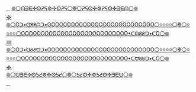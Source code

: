 ﻿[⠀](HTTP://WEB.ARCHIVE.ⓄRG/web/20240829151703if_/TBPCHAN.CZ/philosophy/src/1724877133095.txt)
[𖣠](HTTP://WEB.ARCHIVE.ⓄRG/O-YCNEUQERF-HTGNEL-EMIT-O-TIME-LENGTH-FREQUENCY-O.GLITCH.ME)[⚪](HTTP://WEB.ARCHIVE.ⓄRG/web/20240523090428if_/IILI.IO/JsJJlwJ.png)[ᗩᗱᗴ✣ⵙᕈᕋ⚙✣ⵙᕈᕋ](HTTP://WEB.ARCHIVE.ⓄRG/web/2/GITEA.LOLUMI.COM/O/O/blame/branch/%E2%A0%80/%F0%96%A3%A0%E2%9A%AA%E1%94%93%E1%94%95%E1%B4%A5%E1%97%B1%E1%97%B4%E1%99%81%E1%97%A9%E2%9C%A4%E1%94%93%E1%94%95%D0%98N%EA%96%B4%E2%9A%AA%F0%94%97%A2%E2%9A%AA%F0%9F%9E%8B%E2%9A%AA%F0%94%97%A2%E2%9A%AA%EA%96%B4%D0%98N%E1%94%93%E1%94%95%E2%9C%A4%E1%97%A9%E1%99%81%E1%97%B1%E1%97%B4%E1%B4%A5%E1%94%93%E1%94%95%E2%9A%AA%F0%96%A3%A0/%F0%96%A3%A0%E2%9A%AA%E1%94%93%E1%94%95%E1%97%B1%E1%97%B4%E1%91%90%E1%91%95%D0%98N%E1%97%A9%E2%9C%A4%E1%94%93%E1%94%95%D0%98N%E2%B5%99%F0%96%A3%93%E1%95%A4%E1%95%A6%D0%98N%E2%B5%99%E2%9C%A4%E1%94%93%E1%94%95%E2%93%84%EC%98%B7%F0%96%A3%93%E1%A8%9F%E1%B4%A5%E2%93%84%E2%9C%A4%E2%B5%99%E1%94%93%E1%94%95%E2%93%84%DF%A6%E1%97%B1%E1%97%B4%E1%B4%A5%F0%96%A3%93%E2%9C%A4%E2%B5%99%E1%95%A4%E1%95%A6%E2%9A%AA%F0%94%97%A2%E2%9A%AA%F0%9F%9E%8B%E2%9A%AA%F0%94%97%A2%E2%9A%AA%E1%95%A4%E1%95%A6%E2%B5%99%E2%9C%A4%F0%96%A3%93%E1%B4%A5%E1%97%B1%E1%97%B4%DF%A6%E2%93%84%E1%94%93%E1%94%95%E2%B5%99%E2%9C%A4%E2%93%84%E1%B4%A5%E1%A8%9F%F0%96%A3%93%EC%98%B7%E2%93%84%E1%94%93%E1%94%95%E2%9C%A4%E2%B5%99%D0%98N%E1%95%A4%E1%95%A6%F0%96%A3%93%E2%B5%99%D0%98N%E1%94%93%E1%94%95%E2%9C%A4%E1%97%A9%D0%98N%E1%91%90%E1%91%95%E1%97%B1%E1%97%B4%E1%94%93%E1%94%95%E2%9A%AA%F0%96%A3%A0)[⚪](HTTP://WEB.ARCHIVE.ⓄRG/web/20240523090428if_/IILI.IO/JsJJlwJ.png)[🞋](HTTP://WEB.ARCHIVE.ⓄRG/O-YCNEUQERF-HTGNEL-EMIT-O-TIME-LENGTH-FREQUENCY-O.GLITCH.ME)[⚪](HTTP://WEB.ARCHIVE.ⓄRG/web/20240523090428if_/IILI.IO/JsJJlwJ.png)[ᕈᕋⵙ✣⚙ᕈᕋⵙ✣ᗱᗴᗩ](HTTP://WEB.ARCHIVE.ⓄRG/web/2/GITEA.LOLUMI.COM/O/O/blame/branch/%E2%A0%80/%F0%96%A3%A0%E2%9A%AA%E1%94%93%E1%94%95%E1%B4%A5%E1%97%B1%E1%97%B4%E1%99%81%E1%97%A9%E2%9C%A4%E1%94%93%E1%94%95%D0%98N%EA%96%B4%E2%9A%AA%F0%94%97%A2%E2%9A%AA%F0%9F%9E%8B%E2%9A%AA%F0%94%97%A2%E2%9A%AA%EA%96%B4%D0%98N%E1%94%93%E1%94%95%E2%9C%A4%E1%97%A9%E1%99%81%E1%97%B1%E1%97%B4%E1%B4%A5%E1%94%93%E1%94%95%E2%9A%AA%F0%96%A3%A0/%F0%96%A3%A0%E2%9A%AA%E1%94%93%E1%94%95%E1%97%B1%E1%97%B4%E1%91%90%E1%91%95%D0%98N%E1%97%A9%E2%9C%A4%E1%94%93%E1%94%95%D0%98N%E2%B5%99%F0%96%A3%93%E1%95%A4%E1%95%A6%D0%98N%E2%B5%99%E2%9C%A4%E1%94%93%E1%94%95%E2%93%84%EC%98%B7%F0%96%A3%93%E1%A8%9F%E1%B4%A5%E2%93%84%E2%9C%A4%E2%B5%99%E1%94%93%E1%94%95%E2%93%84%DF%A6%E1%97%B1%E1%97%B4%E1%B4%A5%F0%96%A3%93%E2%9C%A4%E2%B5%99%E1%95%A4%E1%95%A6%E2%9A%AA%F0%94%97%A2%E2%9A%AA%F0%9F%9E%8B%E2%9A%AA%F0%94%97%A2%E2%9A%AA%E1%95%A4%E1%95%A6%E2%B5%99%E2%9C%A4%F0%96%A3%93%E1%B4%A5%E1%97%B1%E1%97%B4%DF%A6%E2%93%84%E1%94%93%E1%94%95%E2%B5%99%E2%9C%A4%E2%93%84%E1%B4%A5%E1%A8%9F%F0%96%A3%93%EC%98%B7%E2%93%84%E1%94%93%E1%94%95%E2%9C%A4%E2%B5%99%D0%98N%E1%95%A4%E1%95%A6%F0%96%A3%93%E2%B5%99%D0%98N%E1%94%93%E1%94%95%E2%9C%A4%E1%97%A9%D0%98N%E1%91%90%E1%91%95%E1%97%B1%E1%97%B4%E1%94%93%E1%94%95%E2%9A%AA%F0%96%A3%A0)[⚪](HTTP://WEB.ARCHIVE.ⓄRG/web/20240523090428if_/IILI.IO/JsJJlwJ.png)[𖣠](HTTP://WEB.ARCHIVE.ⓄRG/O-YCNEUQERF-HTGNEL-EMIT-O-TIME-LENGTH-FREQUENCY-O.GLITCH.ME)  
[᳀](HTTP://WEB.ARCHIVE.ⓄRG/web/20240415191501if_/IILI.IO/JvbWDZb.png)  
[𖣠](HTTP://WEB.ARCHIVE.ⓄRG/O-YCNEUQERF-HTGNEL-EMIT-O-TIME-LENGTH-FREQUENCY-O.GLITCH.ME)[⚪](HTTP://WEB.ARCHIVE.ⓄRG/web/20240523090428if_/IILI.IO/JsJJlwJ.png)[Oᑐ•ᗡᖆᖆᗩᑐ•OOOOOOOOOOOOOOOOOOOOOOOOOOO](HTTP://OOOOOOOOOOOOOOOOOOOOOOOOOOO.CARRD.CO)[⚪](HTTP://WEB.ARCHIVE.ⓄRG/web/20240523090428if_/IILI.IO/JsJJlwJ.png)[𖡼](HTTP://MEGALⓄDⓄN.JP/?all=1&url=https%3A%2F%2Fooooooooooooooooooooooooooo.carrd.co)[𖡼](HTTP://GHⓄSTARCHIVE.ⓄRG/search?term=ooooooooooooooooooooooooooo.carrd.co)[𖡼](HTTP://ARCHIVE.IS/OOOOOOOOOOOOOOOOOOOOOOOOOOO.CARRD.CO)[𖡼](HTTP://WEB.ARCHIVE.ⓄRG/web/*/OOOOOOOOOOOOOOOOOOOOOOOOOOO.CARRD.CO)[⚪](HTTP://WEB.ARCHIVE.ⓄRG/web/20240523090428if_/IILI.IO/JsJJlwJ.png)[🞋](HTTP://WEB.ARCHIVE.ⓄRG/O-YCNEUQERF-HTGNEL-EMIT-O-TIME-LENGTH-FREQUENCY-O.GLITCH.ME)[⚪](HTTP://WEB.ARCHIVE.ⓄRG/web/20240523090428if_/IILI.IO/JsJJlwJ.png)[𖡼](HTTP://WEB.ARCHIVE.ⓄRG/web/*/OOOOOOOOOOOOOOOOOOOOOOOOOOO.CARRD.CO)[𖡼](HTTP://ARCHIVE.IS/OOOOOOOOOOOOOOOOOOOOOOOOOOO.CARRD.CO)[𖡼](HTTP://GHⓄSTARCHIVE.ⓄRG/search?term=ooooooooooooooooooooooooooo.carrd.co)[𖡼](HTTP://MEGALⓄDⓄN.JP/?all=1&url=https%3A%2F%2Fooooooooooooooooooooooooooo.carrd.co)[⚪](HTTP://WEB.ARCHIVE.ⓄRG/web/20240523090428if_/IILI.IO/JsJJlwJ.png)[OOOOOOOOOOOOOOOOOOOOOOOOOOO•ᑕᗩᖇᖇᗞ•ᑕO](HTTP://OOOOOOOOOOOOOOOOOOOOOOOOOOO.CARRD.CO)[⚪](HTTP://WEB.ARCHIVE.ⓄRG/web/20240523090428if_/IILI.IO/JsJJlwJ.png)[𖣠](HTTP://WEB.ARCHIVE.ⓄRG/O-YCNEUQERF-HTGNEL-EMIT-O-TIME-LENGTH-FREQUENCY-O.GLITCH.ME)  
[𔗢](HTTP://WEB.ARCHIVE.ⓄRG/web/20240508062923if_/IILI.IO/JredHZP.png)  
[𖣠](HTTP://WEB.ARCHIVE.ⓄRG/O-YCNEUQERF-HTGNEL-EMIT-O-TIME-LENGTH-FREQUENCY-O.GLITCH.ME)[⚪](HTTP://WEB.ARCHIVE.ⓄRG/web/20240523090428if_/IILI.IO/JsJJlwJ.png)[Oᑐ•ᗡᖈᖈᗨᑐ•OOOOOOOOOOOOOOOOOOOOOOOOOOO](HTTP://OOOOOOOOOOOOOOOOOOOOOOOOOOO.CARRD.CO)[⚪](HTTP://WEB.ARCHIVE.ⓄRG/web/20240523090428if_/IILI.IO/JsJJlwJ.png)[𖡼](HTTP://MEGALⓄDⓄN.JP/?all=1&url=https%3A%2F%2Fooooooooooooooooooooooooooo.carrd.co)[𖡼](HTTP://GHⓄSTARCHIVE.ⓄRG/search?term=ooooooooooooooooooooooooooo.carrd.co)[𖡼](HTTP://ARCHIVE.IS/OOOOOOOOOOOOOOOOOOOOOOOOOOO.CARRD.CO)[𖡼](HTTP://WEB.ARCHIVE.ⓄRG/web/*/OOOOOOOOOOOOOOOOOOOOOOOOOOO.CARRD.CO)[⚪](HTTP://WEB.ARCHIVE.ⓄRG/web/20240523090428if_/IILI.IO/JsJJlwJ.png)[🞋](HTTP://WEB.ARCHIVE.ⓄRG/O-YCNEUQERF-HTGNEL-EMIT-O-TIME-LENGTH-FREQUENCY-O.GLITCH.ME)[⚪](HTTP://WEB.ARCHIVE.ⓄRG/web/20240523090428if_/IILI.IO/JsJJlwJ.png)[𖡼](HTTP://WEB.ARCHIVE.ⓄRG/web/*/OOOOOOOOOOOOOOOOOOOOOOOOOOO.CARRD.CO)[𖡼](HTTP://ARCHIVE.IS/OOOOOOOOOOOOOOOOOOOOOOOOOOO.CARRD.CO)[𖡼](HTTP://GHⓄSTARCHIVE.ⓄRG/search?term=ooooooooooooooooooooooooooo.carrd.co)[𖡼](HTTP://MEGALⓄDⓄN.JP/?all=1&url=https%3A%2F%2Fooooooooooooooooooooooooooo.carrd.co)[⚪](HTTP://WEB.ARCHIVE.ⓄRG/web/20240523090428if_/IILI.IO/JsJJlwJ.png)[OOOOOOOOOOOOOOOOOOOOOOOOOOO•ᑕᗨᖉᖉᗞ•ᑕO](HTTP://OOOOOOOOOOOOOOOOOOOOOOOOOOO.CARRD.CO)[⚪](HTTP://WEB.ARCHIVE.ⓄRG/web/20240523090428if_/IILI.IO/JsJJlwJ.png)[𖣠](HTTP://WEB.ARCHIVE.ⓄRG/O-YCNEUQERF-HTGNEL-EMIT-O-TIME-LENGTH-FREQUENCY-O.GLITCH.ME)  
[᳀](HTTP://WEB.ARCHIVE.ⓄRG/web/20240415191501if_/IILI.IO/JvbWDZb.png)  
[𖣠](HTTP://WEB.ARCHIVE.ⓄRG/O-YCNEUQERF-HTGNEL-EMIT-O-TIME-LENGTH-FREQUENCY-O.GLITCH.ME)[⚪](HTTP://WEB.ARCHIVE.ⓄRG/web/20240523090428if_/IILI.IO/JsJJlwJ.png)[ᗨᗱᗴ✣ⵙᕊᕍ⚙✣ⵙᕊᕍ](HTTP://WEB.ARCHIVE.ⓄRG/web/2/GITEA.LOLUMI.COM/O/O/blame/branch/%E2%A0%80/%F0%96%A3%A0%E2%9A%AA%E1%94%93%E1%94%95%E1%B4%A5%E1%97%B1%E1%97%B4%E1%99%81%E1%97%A9%E2%9C%A4%E1%94%93%E1%94%95%D0%98N%EA%96%B4%E2%9A%AA%F0%94%97%A2%E2%9A%AA%F0%9F%9E%8B%E2%9A%AA%F0%94%97%A2%E2%9A%AA%EA%96%B4%D0%98N%E1%94%93%E1%94%95%E2%9C%A4%E1%97%A9%E1%99%81%E1%97%B1%E1%97%B4%E1%B4%A5%E1%94%93%E1%94%95%E2%9A%AA%F0%96%A3%A0/%F0%96%A3%A0%E2%9A%AA%E1%94%93%E1%94%95%E1%97%B1%E1%97%B4%E1%91%90%E1%91%95%D0%98N%E1%97%A9%E2%9C%A4%E1%94%93%E1%94%95%D0%98N%E2%B5%99%F0%96%A3%93%E1%95%A4%E1%95%A6%D0%98N%E2%B5%99%E2%9C%A4%E1%94%93%E1%94%95%E2%93%84%EC%98%B7%F0%96%A3%93%E1%A8%9F%E1%B4%A5%E2%93%84%E2%9C%A4%E2%B5%99%E1%94%93%E1%94%95%E2%93%84%DF%A6%E1%97%B1%E1%97%B4%E1%B4%A5%F0%96%A3%93%E2%9C%A4%E2%B5%99%E1%95%A4%E1%95%A6%E2%9A%AA%F0%94%97%A2%E2%9A%AA%F0%9F%9E%8B%E2%9A%AA%F0%94%97%A2%E2%9A%AA%E1%95%A4%E1%95%A6%E2%B5%99%E2%9C%A4%F0%96%A3%93%E1%B4%A5%E1%97%B1%E1%97%B4%DF%A6%E2%93%84%E1%94%93%E1%94%95%E2%B5%99%E2%9C%A4%E2%93%84%E1%B4%A5%E1%A8%9F%F0%96%A3%93%EC%98%B7%E2%93%84%E1%94%93%E1%94%95%E2%9C%A4%E2%B5%99%D0%98N%E1%95%A4%E1%95%A6%F0%96%A3%93%E2%B5%99%D0%98N%E1%94%93%E1%94%95%E2%9C%A4%E1%97%A9%D0%98N%E1%91%90%E1%91%95%E1%97%B1%E1%97%B4%E1%94%93%E1%94%95%E2%9A%AA%F0%96%A3%A0)[⚪](HTTP://WEB.ARCHIVE.ⓄRG/web/20240523090428if_/IILI.IO/JsJJlwJ.png)[🞋](HTTP://WEB.ARCHIVE.ⓄRG/O-YCNEUQERF-HTGNEL-EMIT-O-TIME-LENGTH-FREQUENCY-O.GLITCH.ME)[⚪](HTTP://WEB.ARCHIVE.ⓄRG/web/20240523090428if_/IILI.IO/JsJJlwJ.png)[ᕊᕍⵙ✣⚙ᕊᕍⵙ✣ᗱᗴᗨ](HTTP://WEB.ARCHIVE.ⓄRG/web/2/GITEA.LOLUMI.COM/O/O/blame/branch/%E2%A0%80/%F0%96%A3%A0%E2%9A%AA%E1%94%93%E1%94%95%E1%B4%A5%E1%97%B1%E1%97%B4%E1%99%81%E1%97%A9%E2%9C%A4%E1%94%93%E1%94%95%D0%98N%EA%96%B4%E2%9A%AA%F0%94%97%A2%E2%9A%AA%F0%9F%9E%8B%E2%9A%AA%F0%94%97%A2%E2%9A%AA%EA%96%B4%D0%98N%E1%94%93%E1%94%95%E2%9C%A4%E1%97%A9%E1%99%81%E1%97%B1%E1%97%B4%E1%B4%A5%E1%94%93%E1%94%95%E2%9A%AA%F0%96%A3%A0/%F0%96%A3%A0%E2%9A%AA%E1%94%93%E1%94%95%E1%97%B1%E1%97%B4%E1%91%90%E1%91%95%D0%98N%E1%97%A9%E2%9C%A4%E1%94%93%E1%94%95%D0%98N%E2%B5%99%F0%96%A3%93%E1%95%A4%E1%95%A6%D0%98N%E2%B5%99%E2%9C%A4%E1%94%93%E1%94%95%E2%93%84%EC%98%B7%F0%96%A3%93%E1%A8%9F%E1%B4%A5%E2%93%84%E2%9C%A4%E2%B5%99%E1%94%93%E1%94%95%E2%93%84%DF%A6%E1%97%B1%E1%97%B4%E1%B4%A5%F0%96%A3%93%E2%9C%A4%E2%B5%99%E1%95%A4%E1%95%A6%E2%9A%AA%F0%94%97%A2%E2%9A%AA%F0%9F%9E%8B%E2%9A%AA%F0%94%97%A2%E2%9A%AA%E1%95%A4%E1%95%A6%E2%B5%99%E2%9C%A4%F0%96%A3%93%E1%B4%A5%E1%97%B1%E1%97%B4%DF%A6%E2%93%84%E1%94%93%E1%94%95%E2%B5%99%E2%9C%A4%E2%93%84%E1%B4%A5%E1%A8%9F%F0%96%A3%93%EC%98%B7%E2%93%84%E1%94%93%E1%94%95%E2%9C%A4%E2%B5%99%D0%98N%E1%95%A4%E1%95%A6%F0%96%A3%93%E2%B5%99%D0%98N%E1%94%93%E1%94%95%E2%9C%A4%E1%97%A9%D0%98N%E1%91%90%E1%91%95%E1%97%B1%E1%97%B4%E1%94%93%E1%94%95%E2%9A%AA%F0%96%A3%A0)[⚪](HTTP://WEB.ARCHIVE.ⓄRG/web/20240523090428if_/IILI.IO/JsJJlwJ.png)[𖣠](HTTP://WEB.ARCHIVE.ⓄRG/O-YCNEUQERF-HTGNEL-EMIT-O-TIME-LENGTH-FREQUENCY-O.GLITCH.ME)  
[⠀](HTTP://WEB.ARCHIVE.ⓄRG/web/20240829151703if_/TBPCHAN.CZ/philosophy/src/1724877133095.txt)